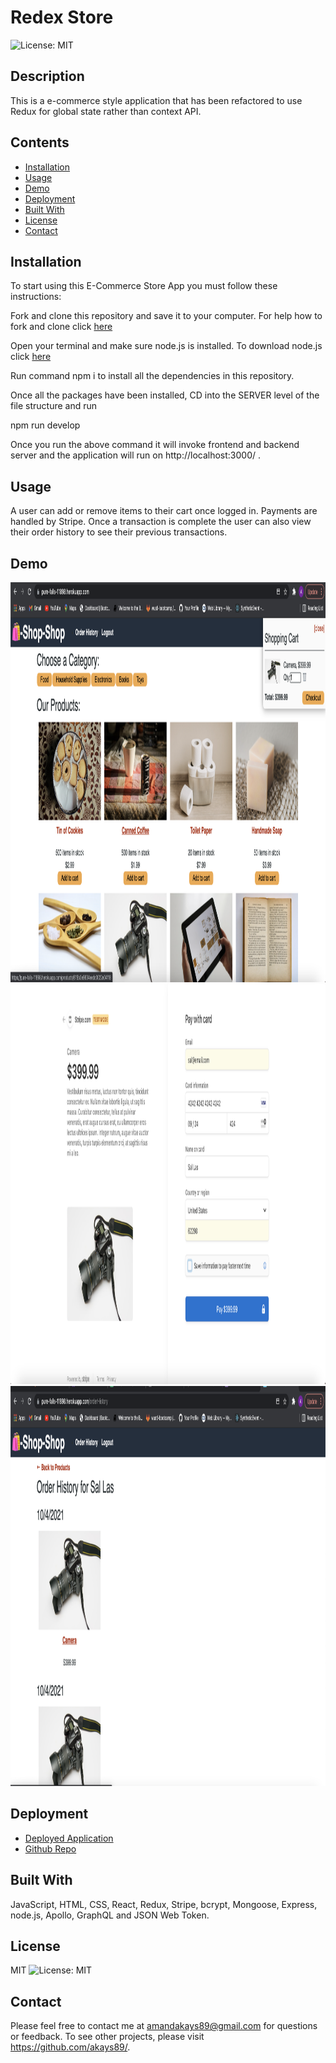 # Redex Store
![License: MIT](https://img.shields.io/badge/License-MIT-yellow.svg)
## Description
This is a e-commerce style application that has been refactored to use Redux for global state rather than context API.
## Contents
* [Installation](#Installation)
* [Usage](#Usage)
* [Demo](#Demo)
* [Deployment](#Deployment)
* [Built With](#built-with)
* [License](#License)
* [Contact](#Contact)
## Installation
To start using this E-Commerce Store App you must follow these instructions:

Fork and clone this repository and save it to your computer. For help how to fork and clone click [here](https://guides.github.com/activities/forking/)

Open your terminal and make sure node.js is installed. To download node.js click [here](https://nodejs.org/en/download/)

Run command npm i to install all the dependencies in this repository.

Once all the packages have been installed, CD into the SERVER level of the file structure and run

npm run develop

Once you run the above command it will invoke frontend and backend server and the application will run on http://localhost:3000/ .
 
## Usage
A user can add or remove items to their cart once logged in. Payments are handled by Stripe. Once a transaction is complete the user can also view  their order history to see their previous transactions.

## Demo
<img src="./client/public/imgs/homepage.png" alt="homepage" style="height: 40rem ; width:40 rem;"/>
<img src="./client/public/imgs/checkout.png" alt="checkout" style="height: 40rem ; width:40 rem;"/>
<img src="./client/public/imgs/orderHistory.png" alt="order history" style="height: 40rem ; width:40 rem;"/>

## Deployment
- [Deployed Application](https://pure-falls-11898.herokuapp.com/)
- [Github Repo](https://github.com/akays89/reduxStore)

## Built With
JavaScript, HTML, CSS, React, Redux, Stripe, bcrypt, Mongoose, Express, node.js, Apollo, GraphQL and JSON Web Token.


## License
MIT
![License: MIT](https://img.shields.io/badge/License-MIT-yellow.svg)

## Contact
Please feel free to contact me at amandakays89@gmail.com for questions or feedback. 
To see other projects, please visit https://github.com/akays89/.
